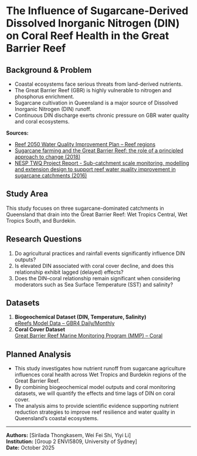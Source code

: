 # The Influence of Sugarcane-Derived Dissolved Inorganic Nitrogen (DIN) on Coral Reef Health in the Great Barrier Reef

## Background & Problem
* Coastal ecosystems face serious threats from land-derived nutrients.  
* The Great Barrier Reef (GBR) is highly vulnerable to nitrogen and phosphorus enrichment.  
* Sugarcane cultivation in Queensland is a major source of Dissolved Inorganic Nitrogen (DIN) runoff.  
* Continuous DIN discharge exerts chronic pressure on GBR water quality and coral ecosystems.  

**Sources:**
- [Reef 2050 Water Quality Improvement Plan – Reef regions](https://www.reefplan.qld.gov.au/reef-regions)  
- [Sugarcane farming and the Great Barrier Reef: the role of a principled approach to change (2018)](https://doi.org/10.1016/j.landusepol.2018.07.026)  
- [NESP TWQ Project Report - Sub-catchment scale monitoring, modelling and extension design to support reef water quality improvement in sugarcane catchments (2016)](http://nesptropical.edu.au/wp-content/uploads/2016/07/NESP-TWQ-1.8-FINAL-REPORT-A.pdf)

## Study Area
This study focuses on three sugarcane-dominated catchments in Queensland that drain into the Great Barrier Reef: Wet Tropics Central, Wet Tropics South, and Burdekin.

## Research Questions
1. Do agricultural practices and rainfall events significantly influence DIN outputs?  
2. Is elevated DIN associated with coral cover decline, and does this relationship exhibit lagged (delayed) effects?  
3. Does the DIN–coral relationship remain significant when considering moderators such as Sea Surface Temperature (SST) and salinity?

## Datasets
1. **Biogeochemical Dataset (DIN, Temperature, Salinity)**  
   [eReefs Model Data – GBR4 Daily/Monthly](https://thredds.ereefs.aims.gov.au/thredds/catalog/ereefs/GBR4_H2p0_B3p1_Cq3b_Dhnd/daily-monthly/catalog.html)
2. **Coral Cover Dataset**  
   [Great Barrier Reef Marine Monitoring Program (MMP) – Coral](https://apps.aims.gov.au/metadata/view/c30cfb2d-46be-4837-9733-9bb60489b65b)

## Planned Analysis
* This study investigates how nutrient runoff from sugarcane agriculture influences coral health across Wet Tropics and Burdekin regions of the Great Barrier Reef.  
* By combining biogeochemical model outputs and coral monitoring datasets, we will quantify the effects and time lags of DIN on coral cover.  
* The analysis aims to provide scientific evidence supporting nutrient reduction strategies to improve reef resilience and water quality in Queensland’s coastal ecosystems.

---
**Authors:** [Sirilada Thongkasem, Wei Fei Shi, Yiyi Li​]  
**Institution:** [Group 2 ENVI5809, University of Sydney]  
**Date:** October 2025  
